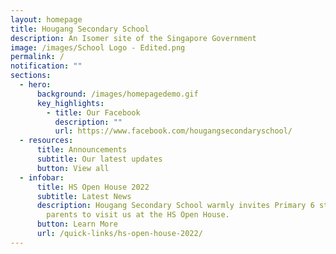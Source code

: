```yaml
---
layout: homepage
title: Hougang Secondary School
description: An Isomer site of the Singapore Government
image: /images/School Logo - Edited.png
permalink: /
notification: ""
sections:
  - hero:
      background: /images/homepagedemo.gif
      key_highlights:
        - title: Our Facebook
          description: ""
          url: https://www.facebook.com/hougangsecondaryschool/
  - resources:
      title: Announcements
      subtitle: Our latest updates
      button: View all
  - infobar:
      title: HS Open House 2022
      subtitle: Latest News
      description: Hougang Secondary School warmly invites Primary 6 students and
        parents to visit us at the HS Open House.
      button: Learn More
      url: /quick-links/hs-open-house-2022/
---
```

